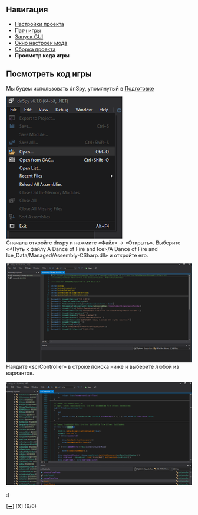 ## Навигация
 - [Настройки проекта](https://github.com/CocoPommelFan/ADOFAI-Mod-Development-Guide-RU/blob/main/dev1.md)
 - [Патч игры](https://github.com/CocoPommelFan/ADOFAI-Mod-Development-Guide-RU/blob/main/dev2.md)
 - [Запуск GUI](https://github.com/CocoPommelFan/ADOFAI-Mod-Development-Guide-RU/blob/main/dev3.md)
 - [Окно настроек мода](https://github.com/CocoPommelFan/ADOFAI-Mod-Development-Guide-RU/blob/main/dev4.md)
 - [Сборка проекта](https://github.com/CocoPommelFan/ADOFAI-Mod-Development-Guide-RU/blob/main/dev5.md)
 - **Просмотр кода игры**

## Посмотреть код игры
Мы будем использовать dnSpy, упомянутый в [Подготовке](https://github.com/CocoPommelFan/ADOFAI-Mod-Development-Guide-RU/blob/main/dev1.md) 
    
![dnspy탭](https://github.com/CocoPommelFan/ADOFAI-Mod-Development-Guide-RU/blob/main/img/open.png?raw=true)     
Сначала откройте dnspy ​​и нажмите «Файл» -> «Открыть». Выберите «<Путь к файлу A Dance of Fire and Ice>/A Dance of Fire and Ice_Data/Managed/Assembly-CSharp.dll» и откройте его.
    
![Результат](https://github.com/CocoPommelFan/ADOFAI-Mod-Development-Guide-RU/blob/main/img/dnspy.png?raw=true)
Найдите «scrController» в строке поиска ниже и выберите любой из вариантов.
<br><br>
![Поиск](https://github.com/CocoPommelFan/ADOFAI-Mod-Development-Guide-RU/blob/main/img/result.png?raw=true)
    
:)

[[⬅]](https://github.com/CocoPommelFan/ADOFAI-Mod-Development-Guide-RU/blob/main/dev5.md) [X] (6/6)

